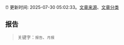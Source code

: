 :alarm_clock: 更新时间: 2025-07-30 05:02:33。[文章来源](/README.md)、[文章分类](/TAGS.md)

## 报告


> 关键字：`报告`、`月报`




